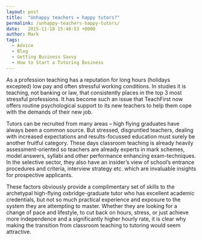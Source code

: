 ```yaml
---
layout: post
title:  "Unhappy teachers = happy tutors?"
permalink: /unhappy-teachers-happy-tutors/
date:   2015-11-18 15:48:53 +0000
author: Mark
tags: 
  - Advice
  - Blog
  - Getting Business Savvy
  - How to Start a Tutoring Business
---
```

As a profession teaching has a reputation for long hours (holidays excepted) low pay and often stressful working conditions. In studies it is teaching, not banking or law, that consistently places in the top 3 most stressful professions. It has become such an issue that TeachFirst now offers routine psychological support to its new teachers to help them cope with the demands of their new job.

Tutors can be recruited from many areas – high flying graduates have always been a common source. But stressed, disgruntled teachers, dealing with increased expectations and results-focussed education must surely be another fruitful category. These days classroom teaching is already heavily assessment-oriented so teachers are already experts in mark schemes, model answers, syllabi and other performance enhancing exam-techniques. In the selective sector, they also have an insider’s view of school’s entrance procedures and criteria, interview strategy etc. which are invaluable insights for prospective applicants.

These factors obviously provide a complimentary set of skills to the archetypal high-flying oxbridge-graduate tutor who has excellent academic credentials, but not so much practical experience and exposure to the system they are attempting to master. Whether they are looking for a change of pace and lifestyle, to cut back on hours, stress, or just achieve more independence and a significantly higher hourly rate, it is clear why making the transition from classroom teaching to tutoring would seem attractive.
